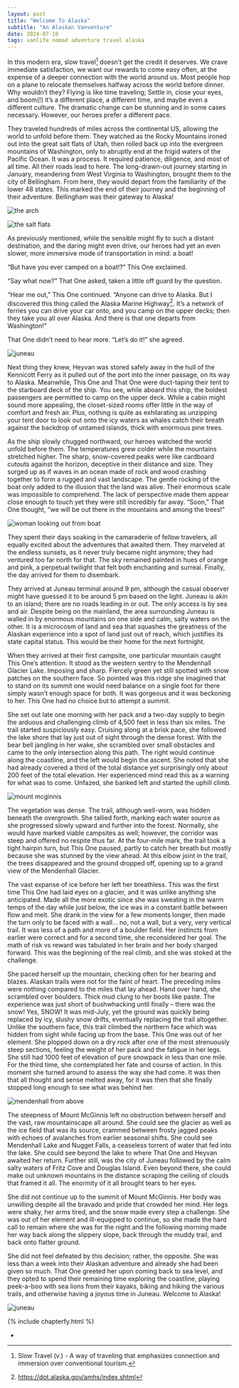 ```yaml
---
layout: post
title: "Welcome To Alaska"
subtitle: "An Alaskan Vanventure"
date: 2024-07-10
tags: vanlife nomad adventure travel alaska
---
```



In this modern era, slow travel[^1] doesn’t get the credit it deserves. We crave immediate satisfaction, we want our rewards to come easy often,
at the expense of a deeper connection with the world around us. Most people hop on a plane to relocate themselves halfway across the world
before dinner. Why wouldn’t they? Flying is like time traveling; Settle in, close your eyes, and boom(!) it’s a different place, a different
time, and maybe even a different culture. The dramatic change can be stunning and in some cases necessary. However, our heroes prefer a
different pace.

They traveled hundreds of miles across the continental US, allowing the world to unfold before them. They watched as the Rocky Mountains
ironed out into the great salt flats of Utah, then rolled back up into the evergreen mountains of Washington, only to abruptly end at the
frigid waters of the Pacific Ocean. It was a process. It required patience, diligence, and most of all time. All their roads lead to here.
The long-drawn-out journey starting in January, meandering from West Virginia to Washington, brought them to the city of Bellingham. From
here, they would depart from the familiarity of the lower 48 states. This marked the end of their journey and the beginning of their
adventure. Bellingham was their gateway to Alaska!

![the arch](/assets/img/alaska/the-arch.jpg)

![the salt flats](/assets/img/alaska/salt-flats.jpg)

As previously mentioned, while the sensible might fly to such a distant destination, and the daring might even drive, our heroes had yet an
even slower, more immersive mode of transportation in mind: a boat!

“But have you ever camped on a boat!?” This One exclaimed.

“Say what now?” That One asked, taken a little off guard by the question.

“Hear me out,” This One continued. “Anyone can drive to Alaska. But I discovered this thing called the Alaska Marine Highway[^2]. It’s a network
of ferries you can drive your car onto, and you camp on the upper decks; then they take you all over Alaska. And there is that one departs
from Washington!”

That One didn’t need to hear more. “Let’s do it!” she agreed.

![juneau](/assets/img/alaska/tents-on-a-boat.jpg)

Next thing they knew, Heyvan was stored safely away in the hull of the Kennicott Ferry as it pulled out of the port into the inner passage,
on its way to Alaska. Meanwhile, This One and That One were duct-taping their tent to the starboard deck of the ship. You see, while aboard
this ship, the boldest passengers are permitted to camp on the upper deck. While a cabin might sound more appealing, the closet-sized rooms
offer little in the way of comfort and fresh air. Plus, nothing is quite as exhilarating as unzipping your tent door to look out onto the
icy waters as whales catch their breath against the backdrop of untamed islands, thick with enormous pine trees.

As the ship slowly chugged northward, our heroes watched the world unfold before them. The temperatures grew colder while the mountains
stretched higher. The sharp, snow-covered peaks were like cardboard cutouts against the horizon, deceptive in their distance and size. They
surged up as if waves in an ocean made of rock and wood crashing together to form a rugged and vast landscape. The gentle rocking of the
boat only added to the illusion that the land was alive. Their enormous scale was impossible to comprehend. The lack of perspective made
them appear close enough to touch yet they were still incredibly far away. “Soon,” That One thought, “we will be out there in the mountains
and among the trees!”

![woman looking out from boat](/assets/img/alaska/gazing-off-boat.jpg)

They spent their days soaking in the camaraderie of fellow travelers, all equally excited about the adventures that awaited them. They
marveled at the endless sunsets, as it never truly became night anymore; they had ventured too far north for that. The sky remained painted
in hues of orange and pink, a perpetual twilight that felt both enchanting and surreal. Finally, the day arrived for them to disembark.

They arrived at Juneau terminal around 9 pm, although the casual observer might have guessed it to be around 5 pm based on the light. Juneau
is akin to an island; there are no roads leading in or out. The only access is by sea and air. Despite being on the mainland, the area
surrounding Juneau is walled in by enormous mountains on one side and calm, salty waters on the other. It is a microcosm of land and sea
that squashes the greatness of the Alaskan experience into a spot of land just out of reach, which justifies its state capital status. This
would be their home for the next fortnight.

When they arrived at their first campsite, one particular mountain caught This One’s attention. It stood as the western sentry to the
Mendenhall Glacier Lake. Imposing and sharp. Fiercely green yet still spotted with snow patches on the southern face. So pointed was this
ridge she imagined that to stand on its summit one would need balance on a single foot for there simply wasn’t enough space for both. It was
gorgeous and it was beckoning to her. This One had no choice but to attempt a summit.

She set out late one morning with her pack and a two-day supply to begin the arduous and challenging climb of 4,500 feet in less than six
miles. The trail started suspiciously easy. Cruising along at a brisk pace, she followed the lake shore that lay just out of sight through
the dense forest. With the bear bell jangling in her wake, she scrambled over small obstacles and came to the only intersection along this
path. The right would continue along the coastline, and the left would begin the ascent. She noted that she had already covered a third of
the total distance yet surprisingly only about 200 feet of the total elevation. Her experienced mind read this as a warning for what was to
come. Unfazed, she banked left and started the uphill climb.

![mount mcginnis](/assets/img/alaska/mount-mcginnis.jpg)

The vegetation was dense. The trail, although well-worn, was hidden beneath the overgrowth. She tallied forth, marking each water source as
she progressed slowly upward and further into the forest. Normally, she would have marked viable campsites as well; however, the corridor
was steep and offered no respite thus far. At the four-mile mark, the trail took a tight hairpin turn, but This One paused, partly to catch
her breath but mostly because she was stunned by the view ahead. At this elbow joint in the trail, the trees disappeared and the ground
dropped off, opening up to a grand view of the Mendenhall Glacier.

The vast expanse of ice before her left her breathless. This was the first time This One had laid eyes on a glacier, and it was unlike
anything she anticipated. Made all the more exotic since she was sweating in the warm temps of the day while just below, the ice was in a
constant battle between flow and melt. She drank in the view for a few moments longer, then made the turn only to be faced with a wall… no,
not a wall, but a very, very vertical trail. It was less of a path and more of a boulder field. Her instincts from earlier were correct and
for a second time, she reconsidered her goal. The math of risk vs reward was tabulated in her brain and her body charged forward. This was
the beginning of the real climb, and she was stoked at the challenge.

She paced herself up the mountain, checking often for her bearing and blazes. Alaskan trails were not for the faint of heart. The preceding
miles were nothing compared to the miles that lay ahead. Hand over hand, she scrambled over boulders. Thick mud clung to her boots like
paste. The experience was just short of bushwhacking until finally – there was the snow! Yes, SNOW! It was mid-July, yet the ground was
quickly being replaced by icy, slushy snow drifts, eventually replacing the trail altogether. Unlike the southern face, this trail climbed
the northern face which was hidden from sight while facing up from the base. This One was out of her element. She plopped down on a dry rock
after one of the most strenuously steep sections, feeling the weight of her pack and the fatigue in her legs. She still had 1000 feet of
elevation of pure snowpack in less than one mile. For the third time, she contemplated her fate and course of action. In this moment she
turned around to assess the way she had come. It was then that all thought and sense melted away, for it was then that she finally stopped
long enough to see what was behind her.

![mendenhall from above](/assets/img/alaska/mendenhall-glacier.jpg)

The steepness of Mount McGinnis left no obstruction between herself and the vast, raw mountainscape all around. She could see the glacier as
well as the ice field that was its source, crammed between frosty jagged peaks with echoes of avalanches from earlier seasonal shifts. She
could see Mendenhall Lake and Nugget Falls, a ceaseless torrent of water that fed into the lake. She could see beyond the lake to where That
One and Heyvan awaited her return. Further still, was the city of Juneau followed by the calm salty waters of Fritz Cove and Douglas Island.
Even beyond there, she could make out unknown mountains in the distance scraping the ceiling of clouds that framed it all. The enormity of
it all brought tears to her eyes.

She did not continue up to the summit of Mount McGinnis. Her body was unwilling despite all the bravado and pride that crowded her mind. Her
legs were shaky, her arms tired, and the snow made every step a challenge. She was out of her element and ill-equipped to continue, so she
made the hard call to remain where she was for the night and the following morning made her way back along the slippery slope, back through
the muddy trail, and back onto flatter ground.

She did not feel defeated by this decision; rather, the opposite. She was less than a week into their Alaskan adventure and already she had
been given so much. That One greeted her upon coming back to sea level, and they opted to spend their remaining time exploring the
coastline, playing peek-a-boo with sea lions from their kayaks, biking and hiking the various trails, and otherwise having a joyous time in
Juneau. Welcome to Alaska!

![juneau](/assets/img/alaska/juneau.jpg)

{% include chapterfy.html %}

-

[^1]: Slow Travel (v.) - A way of traveling that emphasizes connection and immersion over conventional tourism.
[^2]: https://dot.alaska.gov/amhs/index.shtml
